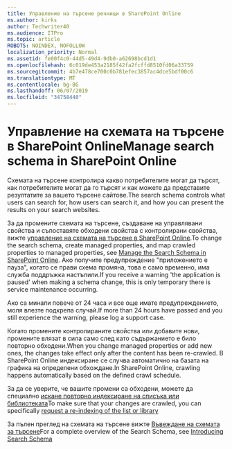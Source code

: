```yaml
---
title: Управление на търсене речници в SharePoint Online
ms.author: kirks
author: Techwriter40
ms.audience: ITPro
ms.topic: article
ROBOTS: NOINDEX, NOFOLLOW
localization_priority: Normal
ms.assetid: fe00f4c0-44d5-49d4-9db0-a62698bcd1d1
ms.openlocfilehash: 6c019de453a2185f42fa2fcffd8510fd06a33759
ms.sourcegitcommit: 4b7e478ce700c0b781efec3857ac4dce5bdf00c6
ms.translationtype: MT
ms.contentlocale: bg-BG
ms.lasthandoff: 06/07/2019
ms.locfileid: "34758440"
---
```

# <a name="manage-search-schema-in-sharepoint-online"></a><span data-ttu-id="5d955-102">Управление на схемата на търсене в SharePoint Online</span><span class="sxs-lookup"><span data-stu-id="5d955-102">Manage search schema in SharePoint Online</span></span>

<span data-ttu-id="5d955-103">Схемата на търсене контролира какво потребителите могат да търсят, как потребителите могат да го търсят и как можете да представите резултатите за вашето търсене сайтове.</span><span class="sxs-lookup"><span data-stu-id="5d955-103">The search schema controls what users can search for, how users can search it, and how you can present the results on your search websites.</span></span> 

<span data-ttu-id="5d955-104">За да промените схемата на търсене, създаване на управлявани свойства и съпоставяте обходени свойства с контролирани свойства, вижте [управление на схемата на търсене в SharePoint Online](https://docs.microsoft.com/sharepoint/manage-search-schema).</span><span class="sxs-lookup"><span data-stu-id="5d955-104">To change the search schema, create managed properties, and map crawled properties to managed properties, see [Manage the Search Schema in SharePoint Online](https://docs.microsoft.com/sharepoint/manage-search-schema).</span></span> <span data-ttu-id="5d955-105">Ако получите предупреждение "приложението е пауза", когато се прави схема промяна, това е само временно, има служба поддръжка настъпили.</span><span class="sxs-lookup"><span data-stu-id="5d955-105">If you receive a warning 'the application is paused' when making a schema change, this is only temporary there is service maintenance occurring.</span></span> 

<span data-ttu-id="5d955-106">Ако са минали повече от 24 часа и все още имате предупреждението, моля влезте подкрепа случай.</span><span class="sxs-lookup"><span data-stu-id="5d955-106">If more than 24 hours have passed and you still experience the warning, please log a support case.</span></span>

<span data-ttu-id="5d955-107">Когато промените контролираните свойства или добавите нови, промените влязат в сила само след като съдържанието е било повторно обходени.</span><span class="sxs-lookup"><span data-stu-id="5d955-107">When you change managed properties or add new ones, the changes take effect only after the content has been re-crawled.</span></span> <span data-ttu-id="5d955-108">В SharePoint Online индексиране се случва автоматично на базата на графика на определени обхождане.</span><span class="sxs-lookup"><span data-stu-id="5d955-108">In SharePoint Online, crawling happens automatically based on the defined crawl schedule.</span></span>

<span data-ttu-id="5d955-109">За да се уверите, че вашите промени са обходени, можете да специално [искане повторно индексиране на списъка или библиотеката](https://docs.microsoft.com/sharepoint/manage-search-schema#request-re-indexing-of-a-document-library-or-list)</span><span class="sxs-lookup"><span data-stu-id="5d955-109">To make sure that your changes are crawled, you can specifically [request a re-indexing of the list or library](https://docs.microsoft.com/sharepoint/manage-search-schema#request-re-indexing-of-a-document-library-or-list)</span></span> 

<span data-ttu-id="5d955-110">За пълен преглед на схемата на търсене вижте [Въвеждане на схемата за търсене](https://blogs.technet.microsoft.com/tothesharepoint/2012/11/25/introducing-search-schema-for-sharepoint-2013/)</span><span class="sxs-lookup"><span data-stu-id="5d955-110">For a complete overview of the Search Schema, see [Introducing Search Schema](https://blogs.technet.microsoft.com/tothesharepoint/2012/11/25/introducing-search-schema-for-sharepoint-2013/)</span></span> 

